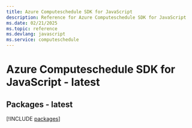 ```yaml
---
title: Azure Computeschedule SDK for JavaScript
description: Reference for Azure Computeschedule SDK for JavaScript
ms.date: 02/21/2025
ms.topic: reference
ms.devlang: javascript
ms.service: computeschedule
---
```

# Azure Computeschedule SDK for JavaScript - latest
## Packages - latest
[!INCLUDE [packages](computeschedule-index.md)]